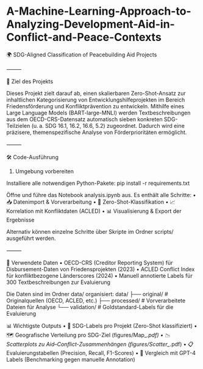 # A-Machine-Learning-Approach-to-Analyzing-Development-Aid-in-Conflict-and-Peace-Contexts

🌍 SDG-Aligned Classification of Peacebuilding Aid Projects

⸻

🧭 Ziel des Projekts

Dieses Projekt zielt darauf ab, einen skalierbaren Zero-Shot-Ansatz zur inhaltlichen Kategorisierung von Entwicklungshilfeprojekten im Bereich Friedensförderung und Konfliktprävention zu entwickeln.
Mithilfe eines Large Language Models (BART-large-MNLI) werden Textbeschreibungen aus dem OECD-CRS-Datensatz automatisch sieben konkreten SDG-Teilzielen (u. a. SDG 16.1, 16.2, 16.6, 5.2) zugeordnet. Dadurch wird eine präzisere, themenspezifische Analyse von Förderprioritäten ermöglicht.

⸻

🛠️ Code-Ausführung

1. Umgebung vorbereiten

Installiere alle notwendigen Python-Pakete:
pip install -r requirements.txt


Öffne und führe das Notebook analysis.ipynb aus. Es enthält alle Schritte:
	•	📥 Datenimport & Vorverarbeitung
	•	🧠 Zero-Shot-Klassifikation
	•	📈 Korrelation mit Konfliktdaten (ACLED)
	•	📊 Visualisierung & Export der Ergebnisse

Alternativ können einzelne Schritte über Skripte im Ordner scripts/ ausgeführt werden.

⸻

📂 Verwendete Daten
	•	OECD-CRS (Creditor Reporting System) für Disbursement-Daten von Friedensprojekten (2023)
	•	ACLED Conflict Index für konfliktbezogene Länderscores (2024)
	•	Manuell annotierte Labels für 300 Textbeschreibungen zur Evaluierung

Die Daten sind im Ordner data/ organisiert:
data/
├── original/     # Originalquellen (OECD, ACLED, etc.)
├── processed/    # Vorverarbeitete Dateien für Analyse
└── validation/   # Goldstandard-Labels für die Evaluierung

📊 Wichtigste Outputs
	•	📄 SDG-Labels pro Projekt (Zero-Shot klassifiziert)
	•	🗺️ Geografische Verteilung pro SDG-Ziel (figures/Map_*.pdf)
	•	📉 Scatterplots zu Aid–Conflict-Zusammenhängen (figures/Scatter_*.pdf)
	•	📋 Evaluierungstabellen (Precision, Recall, F1-Scores)
	•	🤖 Vergleich mit GPT-4 Labels (Benchmarking gegen manuelle Annotation)
